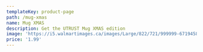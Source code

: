 ```yaml
---
templateKey: product-page
path: /mug-xmas
name: Mug XMAS
description: Get the UTRUST Mug XMAS edition
image: 'https://i5.walmartimages.ca/images/Large/822/721/999999-671945822721.jpg'
price: '1.99'
---
```

